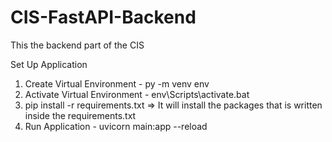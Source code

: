 # CIS-FastAPI-Backend
This the backend part of the CIS

Set Up Application  <br/>
1.  Create Virtual Environment - py -m venv env
2.  Activate Virtual Environment - env\Scripts\activate.bat
3.  pip install -r requirements.txt => It will install the packages that is written inside the requirements.txt
4.  Run Application - uvicorn main:app --reload
